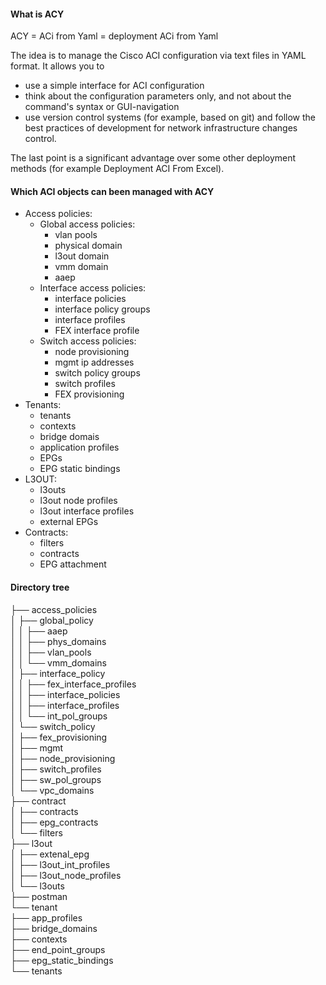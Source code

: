 <h4>What is ACY</h4>

ACY = ACi from Yaml = deployment ACi from Yaml

The idea is to manage the Cisco ACI configuration via text files in YAML format. It allows you to
- use a simple interface for ACI configuration
- think about the configuration parameters only, and not about the command's syntax or GUI-navigation
- use version control systems (for example, based on git) and follow the best practices of development for network infrastructure changes control.

The last point is a significant advantage over some other deployment methods (for example Deployment ACI From Excel).

<h4>Which ACI objects can been managed with ACY</h4>

- Access policies:
  - Global access policies:
    - vlan pools
    - physical domain
    - l3out domain
    - vmm domain
    - aaep
  - Interface access policies:
    - interface policies
    - interface policy groups
    - interface profiles
    - FEX interface profile 
  - Switch access policies:
    - node provisioning
    - mgmt ip addresses
    - switch policy groups
    - switch profiles
    - FEX provisioning
- Tenants:
  - tenants
  - contexts 
  - bridge domais
  - application profiles
  - EPGs
  - EPG static bindings
- L3OUT:
  - l3outs
  - l3out node profiles
  - l3out interface profiles
  - external EPGs
- Contracts:
  - filters
  - contracts
  - EPG attachment
  
  
<h4>Directory tree</h4>
  
├── access_policies</br>
│   ├── global_policy</br>
│   │   ├── aaep</br>
│   │   ├── phys_domains</br>
│   │   ├── vlan_pools</br>
│   │   └── vmm_domains</br>
│   ├── interface_policy</br>
│   │   ├── fex_interface_profiles</br>
│   │   ├── interface_policies</br>
│   │   ├── interface_profiles</br>
│   │   └── int_pol_groups</br>
│   └── switch_policy</br>
│       ├── fex_provisioning</br>
│       ├── mgmt</br>
│       ├── node_provisioning</br>
│       ├── switch_profiles</br>
│       ├── sw_pol_groups</br>
│       └── vpc_domains</br>
├── contract</br>
│   ├── contracts</br>
│   ├── epg_contracts</br>
│   └── filters</br>
├── l3out</br>
│   ├── extenal_epg</br>
│   ├── l3out_int_profiles</br>
│   ├── l3out_node_profiles</br>
│   └── l3outs</br>
├── postman</br>
└── tenant</br>
    ├── app_profiles</br>
    ├── bridge_domains</br>
    ├── contexts</br>
    ├── end_point_groups</br>
    ├── epg_static_bindings</br>
    └── tenants</br>

